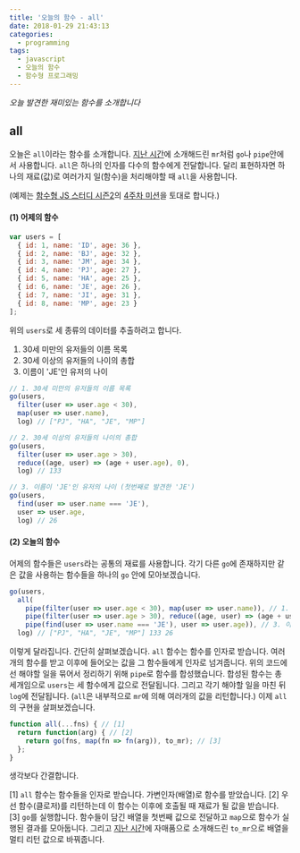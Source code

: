 ```yaml
---
title: '오늘의 함수 - all'
date: 2018-01-29 21:43:13
categories:
  - programming
tags:
  - javascript
  - 오늘의 함수
  - 함수형 프로그래밍
---
```

_오늘 발견한 재미있는 함수를 소개합니다_

## all

오늘은 `all`이라는 함수를 소개합니다. [지난 시간](/programming/javascript-daily-function-14/)에 소개해드린 `mr`처럼 `go`나 `pipe`안에서 사용합니다. `all`은 하나의 인자를 다수의 함수에게 전달합니다. 달리 표현하자면 하나의 재료(값)로 여러가지 일(함수)을 처리해야할 때 `all`을 사용합니다.

(예제는 [함수형 JS 스터디 시즌2](https://github.com/joeunha/functional-js-study2)의 [4주차 미션](https://github.com/joeunha/functional-js-study2/issues/4)을 토대로 합니다.)

#### (1) 어제의 함수

```javascript
var users = [
  { id: 1, name: 'ID', age: 36 },
  { id: 2, name: 'BJ', age: 32 },
  { id: 3, name: 'JM', age: 34 },
  { id: 4, name: 'PJ', age: 27 },
  { id: 5, name: 'HA', age: 25 },
  { id: 6, name: 'JE', age: 26 },
  { id: 7, name: 'JI', age: 31 },
  { id: 8, name: 'MP', age: 23 }
];
```

위의 `users`로 세 종류의 데이터를 추출하려고 합니다. 

1. 30세 미만의 유저들의 이름 목록
2. 30세 이상의 유저들의 나이의 총합
3. 이름이 'JE'인 유저의 나이

```javascript
// 1. 30세 미만의 유저들의 이름 목록
go(users,
  filter(user => user.age < 30),
  map(user => user.name),
  log) // ["PJ", "HA", "JE", "MP"]

// 2. 30세 이상의 유저들의 나이의 총합
go(users,
  filter(user => user.age > 30),
  reduce((age, user) => (age + user.age), 0),
  log) // 133

// 3. 이름이 'JE'인 유저의 나이 (첫번째로 발견한 'JE')
go(users,
  find(user => user.name === 'JE'),
  user => user.age,
  log) // 26
```


#### (2) 오늘의 함수
어제의 함수들은 `users`라는 공통의 재료를 사용합니다. 각기 다른 `go`에 존재하지만 같은 값을 사용하는 함수들을 하나의 `go` 안에 모아보겠습니다.

```javascript
go(users,
  all(
    pipe(filter(user => user.age < 30), map(user => user.name)), // 1. 30세 미만의 유저들의 이름 목록
    pipe(filter(user => user.age > 30), reduce((age, user) => (age + user.age), 0)), // 2. 30세 이상의 유저들의 나이의 총합
    pipe(find(user => user.name === 'JE'), user => user.age)), // 3. 이름이 'JE'인 유저의 나이
  log) // ["PJ", "HA", "JE", "MP"] 133 26
```

이렇게 달라집니다. 간단히 살펴보겠습니다. `all` 함수는 함수를 인자로 받습니다. 여러개의 함수를 받고 이후에 들어오는 값을 그 함수들에게 인자로 넘겨줍니다. 위의 코드에선 해야할 일을 묶어서 정리하기 위해 `pipe`로 함수를 합성했습니다. 합성된 함수는 총 세개임으로 `users`는 세 함수에게 값으로 전달됩니다. 그리고 각기 해야할 일을 마친 뒤 `log`에 전달됩니다. (`all`은 내부적으로 `mr`에 의해 여러개의 값을 리턴합니다.) 이제 `all`의 구현을 살펴보겠습니다.


```javascript
function all(...fns) { // [1]
  return function(arg) { // [2]
    return go(fns, map(fn => fn(arg)), to_mr); // [3]
  };
}
```

생각보다 간결합니다.

[1] `all` 함수는 함수들을 인자로 받습니다. 가변인자(배열)로 함수를 받았습니다.
[2] 우선 함수(클로저)를 리턴하는데 이 함수는 이후에 호출될 때 재료가 될 값을 받습니다. 
[3] `go`를 실행합니다. 함수들이 담긴 배열을 첫번째 값으로 전달하고 `map`으로 함수가 실행된 결과를 모아둡니다. 그리고 [지난 시간](/programming/javascript-daily-function-14/)에 자매품으로 소개해드린 `to_mr`으로 배열을 멀티 리턴 값으로 바꿔줍니다.